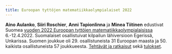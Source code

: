 ```yaml
---
title: Euroopan tyttöjen matematiikkaolympialaiset 2022
---
```

**Aino Aulanko**, **Siiri Roschier**, **Anni
Tapionlinna** ja **Minea Tiitinen** edustivat Suomea
[vuoden 2022 Euroopan tyttöjen matematiikkaolympialaisissa](https://egmo2022.hu/) 
6.-12.4.2022. Suomalaiset osallistuivat kilpailun lähiversioon
Egerissä, Unkarissa. Suomen
joukkue oli 29. osallistuneista 31 Euroopan maasta ja 50. kaikista
osallistuneista 57 joukkueesta. [Tehtävät ja
ratkaisut](https://www.egmo.org/egmos/egmo11/) sekä
[tulokset](https://www.egmo.org/egmos/egmo11/scoreboard/).

